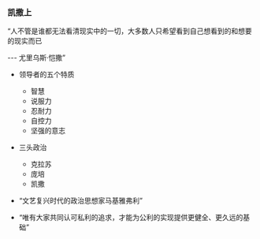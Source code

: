 ### 凯撒上


“人不管是谁都无法看清现实中的一切，大多数人只希望看到自己想看到的和想要的现实而已  

 --- 尤里乌斯·恺撒”


- 领导者的五个特质
	- 智慧
	- 说服力
	- 忍耐力
	- 自控力
	- 坚强的意志


- 三头政治
	- 克拉苏
	- 庞培
	- 凯撒

- “文艺复兴时代的政治思想家马基雅弗利”
- “唯有大家共同认可私利的追求，才能为公利的实现提供更健全、更久远的基础”

